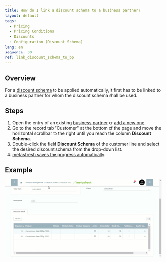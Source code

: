 ```yaml
---
title: How do I link a discount schema to a business partner?
layout: default
tags:
  - Pricing
  - Pricing Conditions
  - Discounts
  - Configuration (Discount Schema)
lang: en
sequence: 30
ref: link_discount_schema_to_bp
---
```


## Overview
For a [discount schema](Create_discount_schema) to be applied automatically, it first has to be linked to a business partner for whom the discount schema shall be used.

## Steps
1. Open the entry of an existing [business partner](Menu) or [add a new one](New_Business_Partner).
1. Go to the record tab "Customer" at the bottom of the page and move the horizontal scrollbar to the right until you reach the column **Discount Schema**.
1. Double-click the field **Discount Schema** of the customer line and select the desired discount schema from the drop-down list.
1. [metasfresh saves the progress automatically](Saveindicator).

## Example
![](assets/Link_discount_schema_to_BP.gif)
